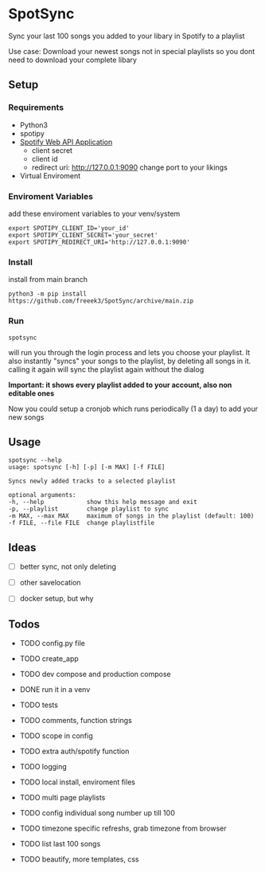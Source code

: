# SpotSync

Sync your last 100 songs you added to your libary in Spotify to a playlist 

Use case: Download your newest songs not in special playlists so you dont need to download your complete libary

## Setup

### Requirements

- Python3
- spotipy
- [Spotify Web API Application](https://developers.spotify.com/)
  - client secret
  - client id
  - redirect uri: http://127.0.0.1:9090 change port to your likings
- Virtual Enviroment

### Enviroment Variables
add these enviroment variables to your venv/system
```
export SPOTIPY_CLIENT_ID='your_id'
export SPOTIPY_CLIENT_SECRET='your_secret'
export SPOTIPY_REDIRECT_URI='http://127.0.0.1:9090'
```

### Install
install from main branch
``` 
python3 -m pip install https://github.com/freeek3/SpotSync/archive/main.zip
```
### Run
```
spotsync
```
will run you through the login process and lets you choose your playlist.
It also instantly "syncs" your songs to the playlist, by deleting all songs in it.
calling it again will sync the playlist again without the dialog

**Important: it shows every playlist added to your account, also non editable ones**

Now you could setup a cronjob which runs periodically (1 a day) to add your new songs

## Usage
```
spotsync --help
usage: spotsync [-h] [-p] [-m MAX] [-f FILE]

Syncs newly added tracks to a selected playlist

optional arguments:
-h, --help            show this help message and exit
-p, --playlist        change playlist to sync
-m MAX, --max MAX     maximum of songs in the playlist (default: 100)
-f FILE, --file FILE  change playlistfile 
```

## Ideas
- [ ] better sync, not only deleting
- [ ] other savelocation
- [ ] docker setup, but why


## Todos
- TODO config.py file
- TODO create_app 
- TODO dev compose and production compose
- DONE run it in a venv
- TODO tests 
- TODO comments, function strings
- TODO scope in config
- TODO extra auth/spotify function
- TODO logging
- TODO local install, enviroment files

- TODO multi page playlists
- TODO config individual song number up till 100
- TODO timezone specific refreshs, grab timezone from browser
- TODO list last 100 songs
- TODO beautify, more templates, css
